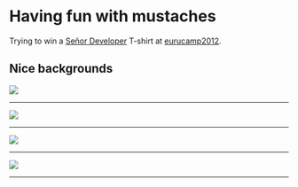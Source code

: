 # Having fun with mustaches

Trying to win a [Señor Developer](http://www.xn--seordeveloper-jkb.com/) T-shirt at [eurucamp2012](http://2012.eurucamp.org).

## Nice backgrounds

![](https://raw.github.com/dira/eurucamp-mustaches/master/images/screen1.jpg)

---

![](https://raw.github.com/dira/eurucamp-mustaches/master/images/screen2.jpg)

---

![](https://raw.github.com/dira/eurucamp-mustaches/master/images/screen3.jpg)

---

![](https://raw.github.com/dira/eurucamp-mustaches/master/images/screen4.jpg)

---
